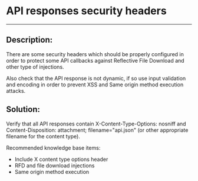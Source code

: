 # API responses security headers
-------

## Description:

There are some security headers which should be properly configured in order to protect some API callbacks against Reflective File Download and other type of injections.

Also check that the API response is not dynamic, if so use input validation and encoding in order to prevent XSS and Same origin method execution attacks.

## Solution:

Verify that all API responses contain X-Content-Type-Options: nosniff and Content-Disposition: attachment; filename="api.json" (or other appropriate filename for the content type).

Recommended knowledge base items:

- Include X content type options header
- RFD and file download injections
- Same origin method execution
